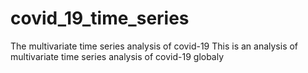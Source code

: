 # covid_19_time_series
The multivariate time series analysis of covid-19
This is an analysis of multivariate time series analysis of covid-19 globaly
